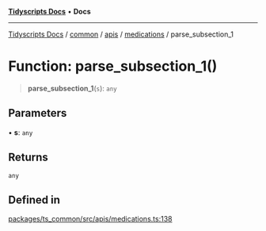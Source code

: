 [**Tidyscripts Docs**](../../../../../../../README.md) • **Docs**

***

[Tidyscripts Docs](../../../../../../../globals.md) / [common](../../../../../README.md) / [apis](../../../README.md) / [medications](../README.md) / parse\_subsection\_1

# Function: parse\_subsection\_1()

> **parse\_subsection\_1**(`s`): `any`

## Parameters

• **s**: `any`

## Returns

`any`

## Defined in

[packages/ts\_common/src/apis/medications.ts:138](https://github.com/sheunaluko/tidyscripts/blob/master/packages/ts_common/src/apis/medications.ts#L138)
